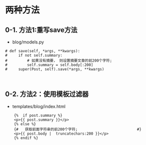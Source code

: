 # 两种方法




## 0-1. 方法1:重写save方法

- blog/models.py

```
# def save(self, *args, **kwargs):
#     if not self.summary:
#         # 如果没有摘要， 则设置摘要文章的前200个字符;
#         self.summary = self.body[:200]
#     super(Post, self).save(*args, **kwargs)



```



## 0-2. 方法2：使用模板过滤器

-  templates/blog/index.html
```
    {%  if post.summary %}
    <p>{{ post.summary }}</p>
    {% else %}
    {#   获取前面字符串的前200个字符;                           #}
    <p>{{ post.body |  truncatechars:200 }}</p>
    {% endif %}
```



